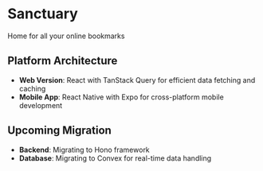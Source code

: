 # Sanctuary
Home for all your online bookmarks

## Platform Architecture
- **Web Version**: React with TanStack Query for efficient data fetching and caching
- **Mobile App**: React Native with Expo for cross-platform mobile development

## Upcoming Migration
- **Backend**: Migrating to Hono framework
- **Database**: Migrating to Convex for real-time data handling